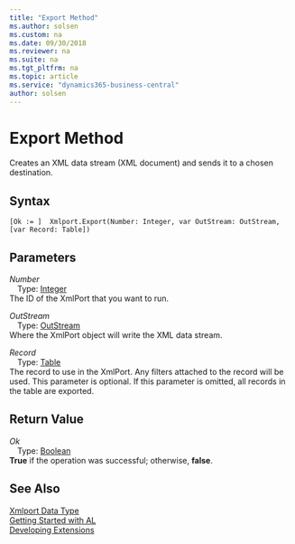 ```yaml
---
title: "Export Method"
ms.author: solsen
ms.custom: na
ms.date: 09/30/2018
ms.reviewer: na
ms.suite: na
ms.tgt_pltfrm: na
ms.topic: article
ms.service: "dynamics365-business-central"
author: solsen
---
```

[//]: # (START>DO_NOT_EDIT)
[//]: # (IMPORTANT:Do not edit any of the content between here and the END>DO_NOT_EDIT.)
[//]: # (Any modifications should be made in the .resx files in the ModernDev repo.)
# Export Method
Creates an XML data stream (XML document) and sends it to a chosen destination.

## Syntax
```
[Ok := ]  Xmlport.Export(Number: Integer, var OutStream: OutStream, [var Record: Table])
```
## Parameters
*Number*  
&emsp;Type: [Integer](integer-data-type.md)  
The ID of the XmlPort that you want to run.
        
*OutStream*  
&emsp;Type: [OutStream](outstream-data-type.md)  
Where the XmlPort object will write the XML data stream.
        
*Record*  
&emsp;Type: [Table](table-data-type.md)  
The record to use in the XmlPort. Any filters attached to the record will be used. This parameter is optional. If this parameter is omitted, all records in the table are exported.
          


## Return Value
*Ok*  
&emsp;Type: [Boolean](boolean-data-type.md)  
**True** if the operation was successful; otherwise, **false**.  
  


[//]: # (IMPORTANT: END>DO_NOT_EDIT)
## See Also
[Xmlport Data Type](xmlport-data-type.md)  
[Getting Started with AL](../devenv-get-started.md)  
[Developing Extensions](../devenv-dev-overview.md)